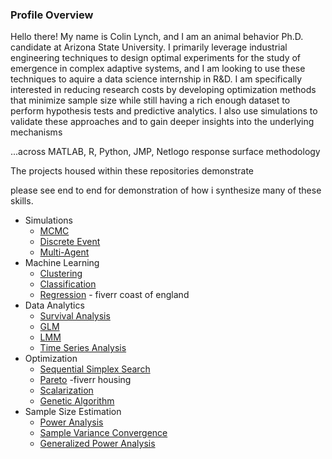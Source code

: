 ### Profile Overview

Hello there! My name is Colin Lynch, and I am an animal behavior Ph.D. candidate at Arizona State University. I primarily leverage industrial engineering techniques to design optimal experiments for the study of emergence in complex adaptive systems, and I am looking to use these techniques to aquire a data science internship in R&D. I am specifically interested in reducing research costs by developing optimization methods that minimize sample size while still having a rich enough dataset to perform hypothesis tests and predictive analytics. I also use simulations to validate these approaches and to gain deeper insights into the underlying mechanisms  

...across MATLAB, R, Python, JMP, Netlogo
response surface methodology 

The projects housed within these repositories demonstrate 

please see end to end for demonstration of how i synthesize many of these skills. 

* Simulations
  - [MCMC](https://github.com/colinmichaellynch/Nutrient-Allocation-in-Leaf-Cutter-Ants)
  - [Discrete Event](https://github.com/colinmichaellynch/End-to-End-Ant-Data-Project)
  - [Multi-Agent](https://github.com/colinmichaellynch/Easter-Island-Cooperation-Simulation)
* Machine Learning
  - [Clustering](https://github.com/colinmichaellynch/End-to-End-Ant-Data-Project)
  - [Classification](https://github.com/colinmichaellynch/ML-For-Ankle-Surgery)
  - [Regression]() - fiverr coast of england
* Data Analytics 
  - [Survival Analysis](https://github.com/colinmichaellynch/Effect-of-Fungicide-on-Bees)
  - [GLM](https://github.com/colinmichaellynch/Easter-Island-Cooperation-Simulation)
  - [LMM](https://github.com/colinmichaellynch/Sampling-Across-vs-Within-Random-Effects)
  - [Time Series Analysis](https://github.com/colinmichaellynch/Easter-Island-Rainfall-Time-Series)
* Optimization 
   - [Sequential Simplex Search](https://github.com/colinmichaellynch/Simplex-Optimization-for-Experimental-Design)
   - [Pareto]() -fiverr housing
   - [Scalarization](https://github.com/colinmichaellynch/End-to-End-Ant-Data-Project)
   - [Genetic Algorithm](https://github.com/colinmichaellynch/Optimal-Threshold-Distributions)
* Sample Size Estimation
   - [Power Analysis](https://github.com/colinmichaellynch/Optimal-Experimental-Designs-for-Hypothesis-Testing-with-Multiple-Factors)
   - [Sample Variance Convergence](https://github.com/colinmichaellynch/End-to-End-Ant-Data-Project)
   - [Generalized Power Analysis](https://github.com/colinmichaellynch/Sampling-Across-vs-Within-Random-Effects)
